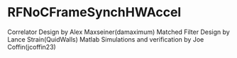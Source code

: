 # RFNoCFrameSynchHWAccel


Correlator Design by Alex Maxseiner(damaximum)
Matched Filter Design by Lance Strain(QuidWalls)
Matlab Simulations and verification by Joe Coffin(jcoffin23)

